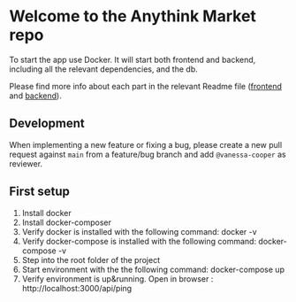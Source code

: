 # Welcome to the Anythink Market repo

To start the app use Docker. It will start both frontend and backend, including all the relevant dependencies, and the db.

Please find more info about each part in the relevant Readme file ([frontend](frontend/readme.md) and [backend](backend/README.md)).

## Development

When implementing a new feature or fixing a bug, please create a new pull request against `main` from a feature/bug branch and add `@vanessa-cooper` as reviewer.

## First setup

1. Install docker
2. Install docker-composer
3. Verify docker is installed with the following command: docker -v
3. Verify docker-compose is installed with the following command: docker-compose -v
4. Step into the root folder of the project
5. Start environment with the the following command: docker-compose up
6. Verify environment is up&running. Open in browser : http://localhost:3000/api/ping
